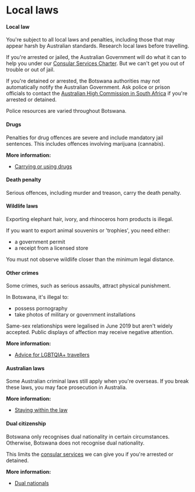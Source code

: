 # Local laws

#### Local law

You're subject to all local laws and penalties, including those that may appear harsh by Australian standards. Research local laws before travelling.

If you're arrested or jailed, the Australian Government will do what it can to help you under our [Consular Services Charter](/node/46). But we can't get you out of trouble or out of jail.

If you're detained or arrested, the Botswana authorities may not automatically notify the Australian Government. Ask police or prison officials to contact the [Australian High Commission in South Africa](https://southafrica.embassy.gov.au/pret/contact-us.html) if you're arrested or detained.

Police resources are varied throughout Botswana.

#### Drugs

Penalties for drug offences are severe and include mandatory jail sentences. This includes offences involving marijuana (cannabis).

**More information:**

* [Carrying or using drugs](/node/103)

#### Death penalty

Serious offences, including murder and treason, carry the death penalty.

#### Wildlife laws

Exporting elephant hair, ivory, and rhinoceros horn products is illegal.

If you want to export animal souvenirs or 'trophies', you need either:

* a government permit
* a receipt from a licensed store

You must not observe wildlife closer than the minimum legal distance.

#### Other crimes

Some crimes, such as serious assaults, attract physical punishment.

In Botswana, it's illegal to:

* possess pornography
* take photos of military or government installations

Same-sex relationships were legalised in June 2019 but aren't widely accepted. Public displays of affection may receive negative attention. 

**More information:**

* [Advice for LGBTQIA+ travellers](/node/349)

#### Australian laws

Some Australian criminal laws still apply when you're overseas. If you break these laws, you may face prosecution in Australia.

**More information:**

* [Staying within the law](/before-you-go/laws "Staying within the law")

#### Dual citizenship

Botswana only recognises dual nationality in certain circumstances. Otherwise, Botswana does not recognise dual nationality.

This limits the [consular services](/consular-services "Our services") we can give you if you're arrested or detained.

**More information:**

* [Dual nationals](/before-you-go/who-you-are/dual-nationals "Advice for dual nationals")